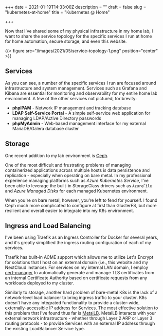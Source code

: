 +++
date = 2021-01-19T14:33:00Z
description = ""
draft = false
slug = "kubernetes-at-home"
title = "Kubernetes @ Home"

+++


Now that I've shared some of my physical infrastructure in my home lab, I want to share the service topology for the specific services I run at home for home automation, secure storage, and even this website.

{{< figure src="/images/2021/05/service-topology-1.png" position="center" >}}

## Services

As you can see, a number of the specific services I run are focused around infrastructure and system management.  Services such as Grafana and Kibana are essential for monitoring and observability for my entire home lab environment.  A few of the other services not pictured, for brevity:
* **phpIPAM** - Network IP management and tracking database
* **LDAP Self-Service Portal** - A simple self-service web application for managing LDAP/Active Directory passwords
* **phpMyAdmin** - Web-based management interface for my external MariaDB/Galera database cluster

## Storage
One recent addition to my lab environment is [Ceph](https://ceph.io/).

One of the most difficult and frustrating problems of managing containerized applications across multiple hosts is data persistence and replication - especially when operating on bare metal.  In my professional experience managing platforms such as *Azure Kubernetes Service*, I've been able to leverage the built-in StorageClass drivers such as `AzureFile` and *Azure Managed Disks* for each managed Kubernetes environment.

When you're on bare metal, however, you're left to fend for yourself.  I found Ceph much more complicated to configure at first than GlusterFS, but more resilient and overall easier to integrate into my K8s environment.

## Ingress and Load Balancing

I've been using Traefik as an Ingress Controller for Docker for several years, and it's greatly simplified the ingress routing configuration of each of my services.

Traefik has built-in ACME support which allows me to utilize Let's Encrypt for solutions that I host on an external domain (i.e., this website and my NextCloud instance).  For services on my internal LAN domain, I employ [cert-manager](https://cert-manager.io/) to automatically generate and manage TLS certificates from an internal Certificate Authority based on certificate requests from any workloads deployed to my cluster.

Similarly to storage, another hard problem of bare-metal K8s is the lack of a network-level load balancer to bring ingress traffic to your cluster.  K8s doesn't have any integrated functionality to provide a cluster-wide, externally-accessible IP address for Services.  The most effective solution to this problem that I've found thus far is [MetalLB](https://metallb.universe.tf/).  MetalLB interacts with your external network infrastructure - whether through Layer 2 ARP or Layer 3 routing protocols - to provide Services with an external IP address through the existing LoadBalancer Service type.



